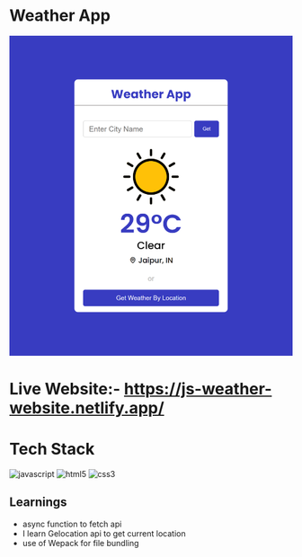 # Weather App

![Preview of Weather App](./weatherapp.png)

# Live Website:- https://js-weather-website.netlify.app/

# Tech Stack

   <p></p> <img src="https://img.shields.io/badge/JavaScript-323330?style=for-the-badge&logo=javascript&logoColor=F7DF1E" alt="javascript" />
     <img src="https://img.shields.io/badge/HTML5-E34F26?style=for-the-badge&logo=html5&logoColor=white" alt="html5" />
    <img src="https://img.shields.io/badge/CSS3-1572B6?style=for-the-badge&logo=css3&logoColor=white" alt="css3" /></p>

## Learnings

- async function to fetch api
- I learn Gelocation api to get current location
- use of Wepack for file bundling
